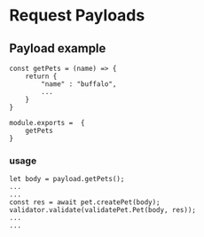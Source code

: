 #  Request Payloads

## Payload example

```
const getPets = (name) => {
    return {
        "name" : "buffalo",
        ...
    }
}

module.exports =  {
    getPets
}

```

### usage

```
let body = payload.getPets();
...
...
const res = await pet.createPet(body);
validator.validate(validatePet.Pet(body, res));
...
...

```
